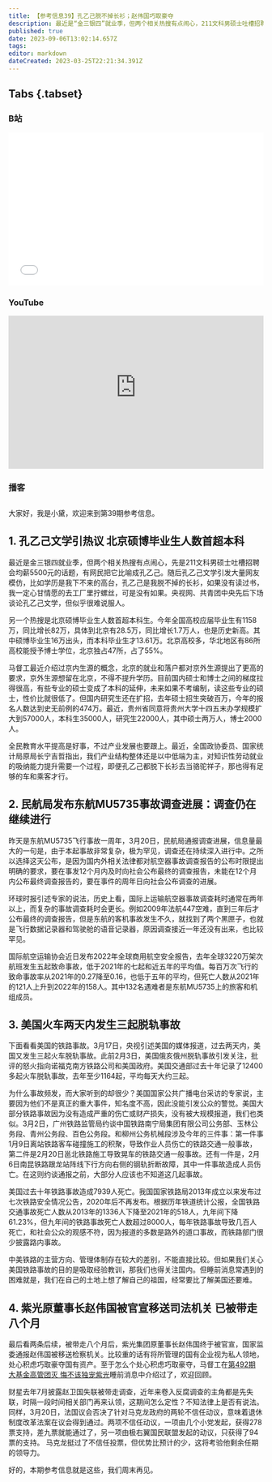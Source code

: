 ```yaml
---
title: 【参考信息39】孔乙己脱不掉长衫；赵伟国巧取豪夺
description: 最近是“金三银四”就业季，但两个相关热搜有点闹心，211文科男硕士吐槽招聘会均薪5500，诞生了“孔乙己文学” ，央视网、共青团中央先后下场，但年轻人不是很买账。还有一个是“北京硕博毕业生人数首超本科生”，这和京外生源就又连上了。另外，被带走8个月后，紫光集团原董事长赵伟国终于被官宣移送检察机关，比较重的话有“将所管理的国有企业视为私人领地，处心积虑巧取豪夺国有资产”。
published: true
date: 2023-09-06T13:02:14.657Z
tags: 
editor: markdown
dateCreated: 2023-03-25T22:21:34.391Z
---
```


## Tabs {.tabset}
### B站
<div style="position: relative; padding: 30% 45%;">
<iframe style="position: absolute; width: 100%; height: 100%; left: 0; top: 0;" src="//player.bilibili.com/player.html?&bvid=BV1CM4y1B71e&page=1&as_wide=1&high_quality=1&danmaku=1&autoplay=0" scrolling="no" border="0" frameborder="no" framespacing="0" allowfullscreen="true"></iframe>
</div>

### YouTube
<div style="position: relative; padding: 30% 45%;">
<iframe style="position: absolute; top: 0; left: 0; width: 100%; height: 100%;" src="https://www.youtube-nocookie.com/embed/otbshorfl4c" title="YouTube video player" frameborder="0" allow="accelerometer; autoplay; clipboard-write; encrypted-media; gyroscope; picture-in-picture" allowfullscreen></iframe>
</div>
  
### 播客
<div class="podcast-player"></div>

## 

大家好，我是小黛，欢迎来到第39期参考信息。

## 1. 孔乙己文学引热议 北京硕博毕业生人数首超本科

最近是金三银四就业季，但两个相关热搜有点闹心，先是211文科男硕士吐槽招聘会均薪5500元的话题，有网民把它比喻成孔乙己。随后孔乙己文学引发大量网友模仿，比如学历是我下不来的高台，孔乙己是我脱不掉的长衫，如果没有读过书，我一定心甘情愿的去工厂里拧螺丝，可是没有如果。央视网、共青团中央先后下场谈论孔乙己文学，但似乎很难说服人。

另一个热搜是北京硕博毕业生人数首超本科生。今年全国高校应届毕业生有1158万，同比增长82万，具体到北京有28.5万，同比增长1.7万人，也是历史新高。其中硕博毕业生16万出头，而本科毕业生才13.61万。北京高校多，华北地区有86所高校能授予博士学位，北京独占47所，占了55%。

马督工最近介绍过京内生源的概念，北京的就业和落户都对京外生源提出了更高的要求，京外生源想留在北京，不得不提升学历。目前国内硕士和博士之间的梯度拉得很高，有些专业的硕士变成了本科的延伸，未来如果不考编制，读这些专业的硕士，性价比就很低了。但国内研究生还在扩招，去年硕士招生突破百万，今年的报名人数达到史无前例的474万。最近，贵州省同意将贵州大学十四五末办学规模扩大到57000人，本科生35000人，研究生22000人，其中硕士两万人，博士2000人。

全民教育水平提高是好事，不过产业发展也要跟上。最近，全国政协委员、国家统计局原局长宁吉哲指出，我们产业结构整体还是以中低端为主，对知识性劳动就业的吸纳能力提升需要一个过程，即便孔乙己都脱下长衫去当骆驼祥子，那也得有足够的车和乘客才行。

## 2. 民航局发布东航MU5735事故调查进展：调查仍在继续进行

昨天是东航MU5735飞行事故一周年，3月20日，民航局通报调查进展，信息量最大的一句是，由于本起事故非常复杂，极为罕见，调查还在持续深入进行中。之所以选择这天公布，是因为国内外相关法律都对航空器事故调查报告的公布时限提出明确的要求，要在事发12个月内及时向社会公布最终的调查报告，未能在12个月内公布最终调查报告的，要在事件的周年日向社会公布调查的进展。

环球时报引述专家的说法，历史上看，国际上运输航空器事故调查耗时通常在两年以上，而复杂的事故调查耗时会更长。例如2009年法航447空难，直到三年后才公布最终的调查报告，但是东航的客机事故发生不久，就找到了两个黑匣子，也就是飞行数据记录器和驾驶舱的语音记录器，原因调查接近一年还没有出来，也比较罕见。

国际航空运输协会近日发布2022年全球商用航空安全报告，去年全球3220万架次航班发生五起致命事故，低于2021年的七起和近五年的平均值。每百万次飞行的致命事故率从2021年的0.27降至0.16，也低于五年的平均，但死亡人数从2021年的121人上升到2022年的158人。其中132名遇难者是东航MU5735上的旅客和机组成员。

## 3. 美国火车两天内发生三起脱轨事故

下面看看美国的铁路事故。3月17日，央视引述美国的媒体报道，过去两天内，美国又发生三起火车脱轨事故。此前2月3日，美国俄亥俄州脱轨事故引发关注，批评的怒火指向诺福克南方铁路公司和美国政府。美国交通部过去十年记录了12400多起火车脱轨事故，去年至少1164起，平均每天大约三起。

为什么事故频发，而大家听到的却很少？美国国家公共广播电台采访的专家说，主要因为他们不是真正的重大事件，知名度不高，因此没能引发公众的警觉。美国大部分铁路事故因为没有造成严重的伤亡或财产损失，没有被大规模报道，我们也类似。3月2日，广州铁路监管局约谈中国铁路南宁局集团有限公司公务部、玉林公务段、青州公务段、百色公务段。和柳州公务机械段涉及今年的三件事：第一件事1月9日离站铁路客车碰撞施工的积聚，导致作业人员伤亡的铁路交通一般事故，第二件是2月20日邕北铁路施工导致晃车的铁路交通一般事故。还有一件是，2月6日南昆铁路跟龙站阵线下行方向右侧的钢轨折断故障，其中一件事故造成人员伤亡。在这则约谈通报之前，大部分人应该也不知道这几起事故。

美国过去十年铁路事故造成7939人死亡。我国国家铁路局2013年成立以来发布过七次铁路安全情况公告，2020年后不再发布。根据历年铁道统计公报，全国铁路交通事故死亡人数从2013年的1336人下降至2021年的518人，九年间下降61.23%，但九年间的铁路事故死亡人数超过8000人，每年铁路事故导致几百人死亡，和社会公众的观感不符，因为报道的多数是路外的道口事故，而铁路部门很少披露路内事故。

中美铁路的主营方向、管理体制存在较大的差别，不能直接比较。但如果我们关心美国铁路事故的目的是吸取经验教训，那我们也得关注国内。但睡前消息常遇到的困难就是，我们在自己的土地上想了解自己的祖国，经常要比了解美国还要难。

## 4. 紫光原董事长赵伟国被官宣移送司法机关 已被带走八个月

最后看两条后续，被带走八个月后，紫光集团原董事长赵伟国终于被官宣，国家监委通报赵伟国被移送检察机关。比较重的话有将所管理的国有企业视为私人领地，处心积虑巧取豪夺国有资产。至于怎么个处心积虑巧取豪夺，马督工在[第492期 大基金高管团灭 悔不该独宠紫光](https://archive.bedtime.news/zh/main/401-500/492)睡前消息中介绍过了，欢迎回顾。

财星去年7月披露赵卫国失联被带走调查，近年来卷入反腐调查的主角都是先失联，时隔一段时间相关部门再来认领，这期间怎么定性？不知法律上是否有说法。同样，3月20日，法国议会否决了针对马克龙政府的两轮不信任动议，意味着退休制度改革法案在议会得到通过。两项不信任动议，一项由几个小党发起，获得278票支持，差九票就能通过了，另一项由极右翼国民联盟发起的动议，只获得了94票的支持。
马克龙挺过了不信任投票，但优势比预计的少，这将考验他剩余任期的领导力。

好的，本期参考信息就是这些，我们周末再见。
